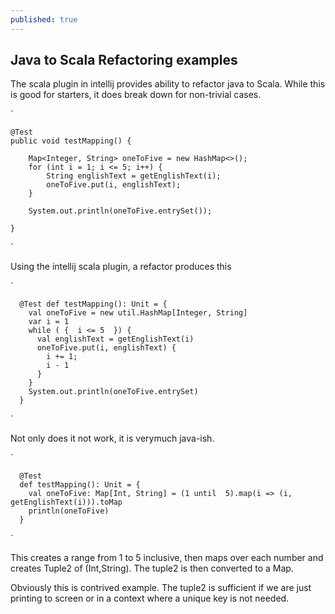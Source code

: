 ```yaml
---
published: true 
---
```


##  Java to Scala Refactoring examples

The scala plugin in intellij provides ability to refactor java to Scala. While this is good for starters, it does break down for non-trivial cases. 

`

    @Test
    public void testMapping() {

        Map<Integer, String> oneToFive = new HashMap<>();
        for (int i = 1; i <= 5; i++) {
            String englishText = getEnglishText(i);
            oneToFive.put(i, englishText);
        }

        System.out.println(oneToFive.entrySet());

    }
`


Using the intellij scala plugin, a refactor produces this

`

      @Test def testMapping(): Unit = {
        val oneToFive = new util.HashMap[Integer, String]
        var i = 1
        while ( {  i <= 5  }) {
          val englishText = getEnglishText(i)
          oneToFive.put(i, englishText) {
            i += 1;
            i - 1
          }
        }
        System.out.println(oneToFive.entrySet)
      }

`

Not only does it not work, it is verymuch java-ish. 

`

      @Test
      def testMapping(): Unit = {
        val oneToFive: Map[Int, String] = (1 until  5).map(i => (i, getEnglishText(i))).toMap
        println(oneToFive)
      }
      
      
` 

This creates a range from 1 to 5 inclusive, then maps over each number and creates Tuple2 of (Int,String). The tuple2 is then converted to a Map.

Obviously this is contrived example. The tuple2 is sufficient if we are just printing to screen or in a context where a unique key is not needed.
